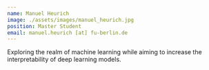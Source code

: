 ```yaml
---
name: Manuel Heurich
image: ./assets/images/manuel_heurich.jpg
position: Master Student
email: manuel.heurich [at] fu-berlin.de
---
```


Exploring the realm of machine learning while aiming to increase the interpretability of deep learning models.

